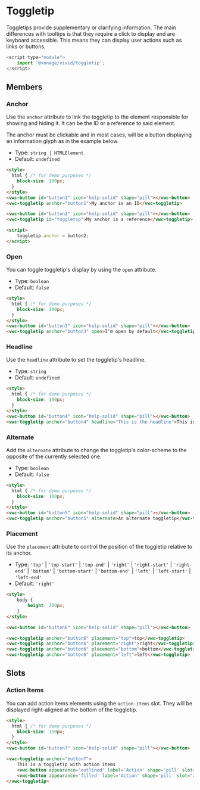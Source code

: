 # Toggletip

Toggletips provide supplementary or clarifying information. The main differences with tooltips is that they require a click to display and are keyboard accessible.
This means they can display user actions such as links or buttons.

```js
<script type="module">
	import '@vonage/vivid/toggletip';
</script>
```

## Members

### Anchor

Use the `anchor` attribute to link the toggletip to the element responsible for showing and hiding it. It can be the ID or a reference to said element.

The anchor must be clickable and in most cases, will be a button displaying an information glyph as in the example below.

- Type: `string | HTMLElement`
- Default: `undefined`

```html preview center
<style>
  html { /* for demo purposes */
    block-size: 100px;
  }
</style>
<vwc-button id="button1" icon="help-solid" shape="pill"></vwc-button>
<vwc-toggletip anchor="button1">My anchor is an ID</vwc-toggletip>

<vwc-button id="button2" icon="help-solid" shape="pill"></vwc-button>
<vwc-toggletip id="toggletip">My anchor is a reference</vwc-toggletip>

<script>
	toggletip.anchor = button2;
</script>
```

### Open

You can toggle toggletip's display by using the `open` attribute.

- Type: `boolean`
- Default: `false`

```html preview center
<style>
  html { /* for demo purposes */
    block-size: 100px;
  }
</style>
<vwc-button id="button3" icon="help-solid" shape="pill"></vwc-button>
<vwc-toggletip anchor="button3" open>I'm open by default</vwc-toggletip>
```

### Headline

Use the `headline` attribute to set the toggletip's headline.

- Type: `string`
- Default: `undefined`

```html preview center
<style>
  html { /* for demo purposes */
    block-size: 100px;
  }
</style>
<vwc-button id="button4" icon="help-solid" shape="pill"></vwc-button>
<vwc-toggletip anchor="button4" headline="This is the headline">This is the content</vwc-toggletip>
```

### Alternate

Add the `alternate` attribute to change the toggletip's color-scheme to the opposite of the currently selected one.

- Type: `boolean`
- Default: `false`

```html preview center
<style>
  html { /* for demo purposes */
    block-size: 100px;
  }
</style>
<vwc-button id="button5" icon="help-solid" shape="pill"></vwc-button>
<vwc-toggletip anchor="button5" alternate>An alternate toggletip</vwc-toggletip>
```

### Placement

Use the `placement` attribute to control the position of the toggletip relative to its anchor.

- Type: `'top'` | `'top-start'` | `'top-end'` | `'right'` | `'right-start'` | `'right-end'` | `'bottom'` | `'bottom-start'` | `'bottom-end'` | `'left'` | `'left-start'` | `'left-end'`
- Default: `'right'`

```html preview center
<style>
	body {
		height: 200px;
	}
</style>

<vwc-button id="button6" icon="help-solid" shape="pill"></vwc-button>

<vwc-toggletip anchor="button6" placement="top">top</vwc-toggletip>
<vwc-toggletip anchor="button6" placement="right">right</vwc-toggletip>
<vwc-toggletip anchor="button6" placement="bottom">bottom</vwc-toggletip>
<vwc-toggletip anchor="button6" placement="left">left</vwc-toggletip>
```

## Slots

### Action Items

You can add action items elements using the `action-items` slot. They will be displayed right-aligned at the bottom of the toggletip.

```html preview center
<style>
  html { /* for demo purposes */
    block-size: 150px;
  }
</style>
<vwc-button id="button7" icon="help-solid" shape="pill"></vwc-button>

<vwc-toggletip anchor="button7">
	This is a toggletip with action items
	<vwc-button appearance='outlined' label='Action' shape='pill' slot="action-items"></vwc-button>
	<vwc-button appearance='filled' label='Action' shape='pill' slot="action-items"></vwc-button>
</vwc-toggletip>
```
